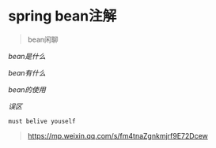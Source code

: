 # spring bean注解
>bean闲聊

*bean是什么*

*bean有什么*

*bean的使用*

*误区*

`must belive youself`

>https://mp.weixin.qq.com/s/fm4tnaZgnkmjrf9E72Dcew

